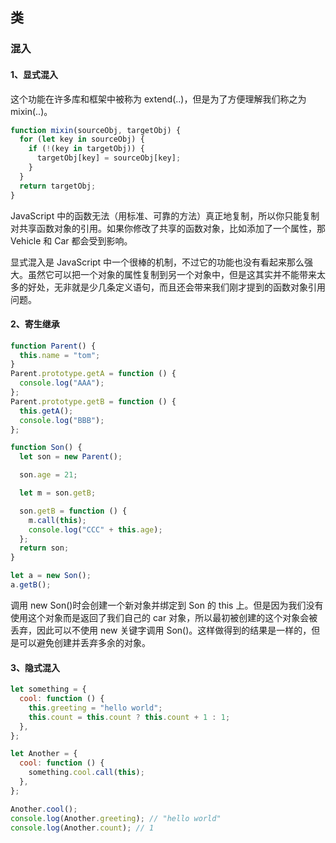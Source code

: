 ## 类

### 混入

#### 1、显式混入

这个功能在许多库和框架中被称为 extend(..)，但是为了方便理解我们称之为 mixin(..)。

```javascript
function mixin(sourceObj, targetObj) {
  for (let key in sourceObj) {
    if (!(key in targetObj)) {
      targetObj[key] = sourceObj[key];
    }
  }
  return targetObj;
}
```

JavaScript 中的函数无法（用标准、可靠的方法）真正地复制，所以你只能复制对共享函数对象的引用。如果你修改了共享的函数对象，比如添加了一个属性，那 Vehicle 和 Car 都会受到影响。

显式混入是 JavaScript 中一个很棒的机制，不过它的功能也没有看起来那么强大。虽然它可以把一个对象的属性复制到另一个对象中，但是这其实并不能带来太多的好处，无非就是少几条定义语句，而且还会带来我们刚才提到的函数对象引用问题。

#### 2、寄生继承

```javascript
function Parent() {
  this.name = "tom";
}
Parent.prototype.getA = function () {
  console.log("AAA");
};
Parent.prototype.getB = function () {
  this.getA();
  console.log("BBB");
};

function Son() {
  let son = new Parent();

  son.age = 21;

  let m = son.getB;

  son.getB = function () {
    m.call(this);
    console.log("CCC" + this.age);
  };
  return son;
}

let a = new Son();
a.getB();
```

调用 new Son()时会创建一个新对象并绑定到 Son 的 this 上。但是因为我们没有使用这个对象而是返回了我们自己的 car 对象，所以最初被创建的这个对象会被丢弃，因此可以不使用 new 关键字调用 Son()。这样做得到的结果是一样的，但是可以避免创建并丢弃多余的对象。

#### 3、隐式混入

```javascript
let something = {
  cool: function () {
    this.greeting = "hello world";
    this.count = this.count ? this.count + 1 : 1;
  },
};

let Another = {
  cool: function () {
    something.cool.call(this);
  },
};

Another.cool();
console.log(Another.greeting); // "hello world"
console.log(Another.count); // 1
```
